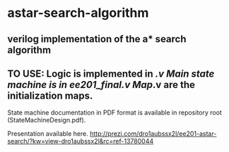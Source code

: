 astar-search-algorithm
======================

verilog implementation of the a* search algorithm
-----
TO USE:
Logic is implemented in *.v
Main state machine is in ee201_final.v
Map*.v are the initialization maps.
-----

State machine documentation in PDF format is available in repository root (StateMachineDesign.pdf).

Presentation available here.
http://prezi.com/dro1aubssx2l/ee201-astar-search/?kw=view-dro1aubssx2l&rc=ref-13780044
